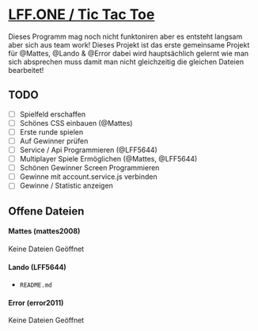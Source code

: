 # [LFF.ONE / Tic Tac Toe](https://lff.one/tictactoe)
Dieses Programm mag noch nicht funktoniren aber es entsteht langsam aber sich aus team work! Dieses Projekt ist das erste gemeinsame Projekt für @Mattes, @Lando & @Error dabei wird hauptsächlich gelernt wie man sich absprechen muss damit man nicht gleichzeitig die gleichen Dateien bearbeitet!

## TODO
- [ ] Spielfeld erschaffen
- [ ] Schönes CSS einbauen (@Mattes)
- [ ] Erste runde spielen
- [ ] Auf Gewinner prüfen
- [ ] Service / Api Programmieren (@LFF5644)
- [ ] Multiplayer Spiele Ermöglichen (@Mattes, @LFF5644)
- [ ] Schönen Gewinner Screen Programmieren
- [ ] Gewinne mit account.service.js verbinden
- [ ] Gewinne / Statistic anzeigen

## Offene Dateien

#### Mattes (mattes2008)
Keine Dateien Geöffnet

#### Lando (LFF5644)
- `README.md`

#### Error (error2011)
Keine Dateien Geöffnet
